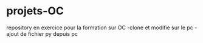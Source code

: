 # projets-OC
repository en exercice pour la formation sur OC
-clone et modifie sur le pc
-ajout de fichier py depuis pc
